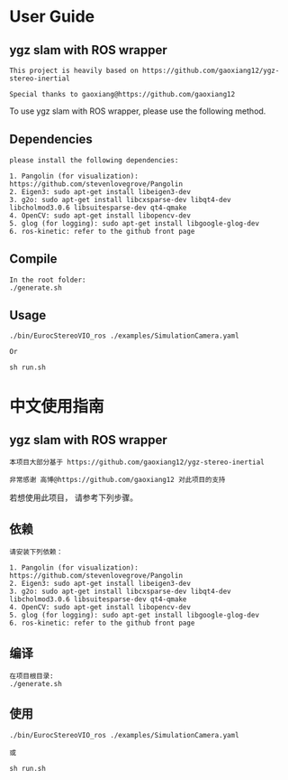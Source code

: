 # User Guide

## ygz slam with ROS wrapper

    This project is heavily based on https://github.com/gaoxiang12/ygz-stereo-inertial
    
    Special thanks to gaoxiang@https://github.com/gaoxiang12

To use ygz slam with ROS wrapper, please use the following method.

## Dependencies

    please install the following dependencies:
    
    1. Pangolin (for visualization): https://github.com/stevenlovegrove/Pangolin
    2. Eigen3: sudo apt-get install libeigen3-dev
    3. g2o: sudo apt-get install libcxsparse-dev libqt4-dev libcholmod3.0.6 libsuitesparse-dev qt4-qmake
    4. OpenCV: sudo apt-get install libopencv-dev
    5. glog (for logging): sudo apt-get install libgoogle-glog-dev
    6. ros-kinetic: refer to the github front page

## Compile

    In the root folder:
    ./generate.sh
    
## Usage

    ./bin/EurocStereoVIO_ros ./examples/SimulationCamera.yaml

    Or

    sh run.sh

# 中文使用指南

## ygz slam with ROS wrapper

    本项目大部分基于 https://github.com/gaoxiang12/ygz-stereo-inertial
    
    非常感谢 高博@https://github.com/gaoxiang12 对此项目的支持

若想使用此项目， 请参考下列步骤。


## 依赖

    请安装下列依赖：
    
    1. Pangolin (for visualization): https://github.com/stevenlovegrove/Pangolin
    2. Eigen3: sudo apt-get install libeigen3-dev
    3. g2o: sudo apt-get install libcxsparse-dev libqt4-dev libcholmod3.0.6 libsuitesparse-dev qt4-qmake
    4. OpenCV: sudo apt-get install libopencv-dev
    5. glog (for logging): sudo apt-get install libgoogle-glog-dev
    6. ros-kinetic: refer to the github front page
    
    
## 编译

    在项目根目录:
    ./generate.sh
    
## 使用

    ./bin/EurocStereoVIO_ros ./examples/SimulationCamera.yaml 

    或

    sh run.sh
